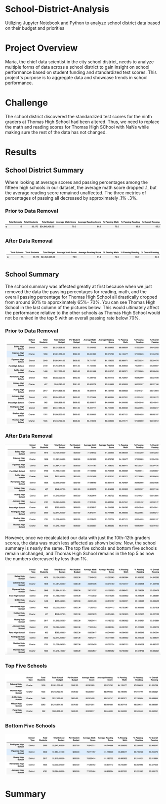 # School-District-Analysis
Utilizing Jupyter Notebook and Python to analyze school district data based on their budget and priorities

# Project Overview
Maria, the chief data scientist in the city school district, needs to analyze multiple forms of data across a school district to gain insight on school performance based on student funding and standardized test scores. This project's purpose is to aggregate data and showcase trends in school performance. 

# Challenge
The school district discovered the standardized test scores for the ninth graders at Thomas High School had been altered. Thus, we need to replace the math and reading scores for Thomas High SChool with NaNs while making sure the rest of the data has not changed. 

# Results
## School District Summary
Whem looking at average scores and passing percentages among the fifteen high schools in our dataset, the average math score dropped .1, but the average reading score remained unaffected. The three metrics of percentages of passing all decreased by approximately .1%-.3%. 
### Prior to Data Removal
![](Images/Original_District_Summary.png)
### After Data Removal
![](Images/District_Summary.png)

## School Summary
The school summary was affected greatly at first because when we just removed the data the passing percentages for reading, math, and the overall passing percentage for Thomas High School all drastically dropped from around 90% to approximately 65%- 70%. You can see Thomas High School in the last column of the pictures below. This would ultimately affect the performance relative to the other schools as Thomas High School would not be ranked in the top 5 with an overall passing rate below 70%. 

### Prior to Data Removal
![](Images/Original_School_Summary.png)
### After Data Removal
![](Images/School_Summary.png)

However, once we recalculated our data with just the 10th-12th graders scores, the data was much less affected as shown below. Now, the school summary is nearly the same. The top five schools and bottom five schools remain unchanged, and Thomas High School remains in the top 5 as now the numbers decreased by less than 1%.

![](Images/School_Summary2.png)

### Top Five Schools
![](Images/Top_Schools.png)
### Bottom Five Schools
![](Images/Bottom_Schools.png)

# Summary
